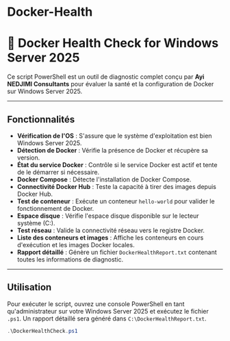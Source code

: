 # Docker-Health

# 🐳 Docker Health Check for Windows Server 2025

Ce script PowerShell est un outil de diagnostic complet conçu par **Ayi NEDJIMI Consultants** pour évaluer la santé et la configuration de Docker sur Windows Server 2025.

---

## Fonctionnalités

* **Vérification de l'OS** : S'assure que le système d'exploitation est bien Windows Server 2025.
* **Détection de Docker** : Vérifie la présence de Docker et récupère sa version.
* **État du service Docker** : Contrôle si le service Docker est actif et tente de le démarrer si nécessaire.
* **Docker Compose** : Détecte l'installation de Docker Compose.
* **Connectivité Docker Hub** : Teste la capacité à tirer des images depuis Docker Hub.
* **Test de conteneur** : Exécute un conteneur `hello-world` pour valider le fonctionnement de Docker.
* **Espace disque** : Vérifie l'espace disque disponible sur le lecteur système (C:).
* **Test réseau** : Valide la connectivité réseau vers le registre Docker.
* **Liste des conteneurs et images** : Affiche les conteneurs en cours d'exécution et les images Docker locales.
* **Rapport détaillé** : Génère un fichier `DockerHealthReport.txt` contenant toutes les informations de diagnostic.

---

## Utilisation

Pour exécuter le script, ouvrez une console PowerShell en tant qu'administrateur sur votre Windows Server 2025 et exécutez le fichier `.ps1`. Un rapport détaillé sera généré dans `C:\DockerHealthReport.txt`.

```powershell
.\DockerHealthCheck.ps1
